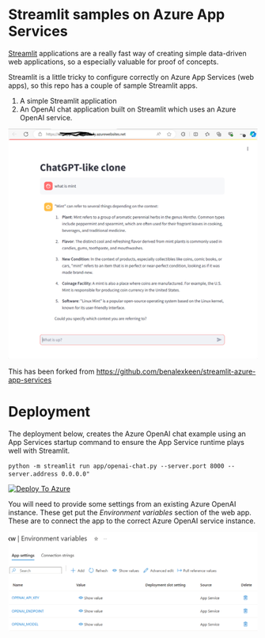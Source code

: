 # Streamlit samples on Azure App Services
[Streamlit](https://docs.streamlit.io/) applications are a really fast way of creating simple data-driven web applications, so a especially valuable for proof of concepts.

Streamlit is a little tricky to configure correctly on Azure App Services (web apps), so this repo has a couple of sample Streamlit apps.

1. A simple Streamlit application
2. An OpenAI chat application built on Streamlit which uses an Azure OpenAI service.

![alt text](./streamlit-chat-app-ervices.png "Streamlit chat App Service")

This has been forked from https://github.com/benalexkeen/streamlit-azure-app-services

# Deployment

The deployment below, creates the Azure OpenAI chat example using an App Services startup command to ensure the App Service runtime plays well with Streamlit.

```
python -m streamlit run app/openai-chat.py --server.port 8000 --server.address 0.0.0.0"
```

[![Deploy To Azure](https://aka.ms/deploytoazurebutton)](https://portal.azure.com/#create/Microsoft.Template/uri/https%3A%2F%2Fraw.githubusercontent.com%2Fjometzg%2Fstreamlit-azure-app-services%2Fmain%2Fazuredeploy.json)

You will need to provide some settings from an existing Azure OpenAI instance. These get put the *Environment variables* section of the web app. These are to connect the app to the correct Azure OpenAI service instance.

![alt text](./app-service-streamlit-openai-settings.png "App Service Environment Variables")
